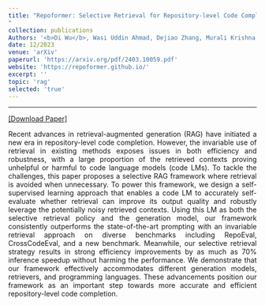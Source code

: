 ```yaml
---
title: "Repoformer: Selective Retrieval for Repository-level Code Completion
"
collection: publications
Authors: '<b>Di Wu</b>, Wasi Uddin Ahmad, Dejiao Zhang, Murali Krishna Ramanathan, and Xiaofei Ma'
date: 12/2023
venue: 'arXiv'
paperurl: 'https://arxiv.org/pdf/2403.10059.pdf'
website: 'https://repoformer.github.io/'
excerpt: ''
topic: 'rag'
selected: 'true'
---
```

---
<a href='https://xiaowu0162.github.io/files/repoformer_preprint.pdf' target="_blank">[Download Paper]</a>

<p align="justify">
Recent advances in retrieval-augmented generation (RAG) have initiated a new era in repository-level code completion. However, the invariable use of retrieval in existing methods exposes issues in both efficiency and robustness, with a large proportion of the retrieved contexts proving unhelpful or harmful to code 
language models (code LMs). To tackle the challenges, this paper proposes a selective RAG framework where retrieval is avoided when unnecessary. To power this framework, we design a self-supervised learning approach that enables a code LM to accurately self-evaluate whether retrieval can improve its output quality and robustly leverage the potentially noisy retrieved contexts. Using this LM as both the selective retrieval policy and the generation model, our framework consistently outperforms  the state-of-the-art prompting with an invariable retrieval approach on diverse benchmarks including RepoEval, CrossCodeEval, and a new benchmark. Meanwhile, our selective retrieval strategy results in strong efficiency improvements by as much as 70% inference speedup without harming  the performance. We demonstrate that our framework effectively accommodates different generation models, retrievers, and programming languages. These advancements position our framework as an important step towards more accurate and efficient repository-level code completion.
</p>
